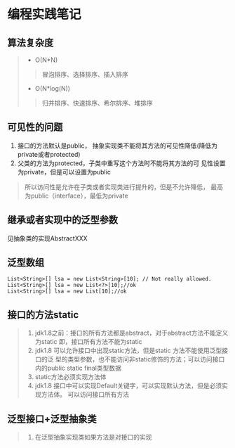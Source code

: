 # 编程实践笔记


## 算法复杂度
> - O(N*N)
>> 冒泡排序、选择排序、插入排序
> - O(N*log(N))
>> 归并排序、快速排序、希尔排序、堆排序

## 可见性的问题
1. 接口的方法默认是public，
抽象实现类不能将其方法的可见性降低(降低为private或者protected)
2. 父类的方法为protected，子类中重写这个方法时不能将其方法的可
见性设置为private，但是可以设置为public
> 所以访问性是允许在子类或者实现类进行提升的，但是不允许降低，
最高为public（interface），最低为private

## 继承或者实现中的泛型参数
见抽象类的实现AbstractXXX

## 泛型数组
```
List<String>[] lsa = new List<String>[10]; // Not really allowed.
List<String>[] lsa = new List<?>[10];//ok
List<String>[] lsa = new List[10];//ok
```

## 接口的方法static
> 1. jdk1.8之前：接口的所有方法都是abstract，对于abstract方法不能定义为static
即，接口所有方法不能为static
> 2. jdk1.8 可以允许接口中出现static方法，但是static 方法不能使用泛型接口的泛
型的类型参数，也不能访问非static修饰的方法；可以访问接口内的public static final类型数据
> 3. static方法必须实现方法体
> 4. jdk1.8 接口中可以实现Default关键字，可以实现默认方法，但是必须实现方法体。
可以访问接口所有方法

## 泛型接口+泛型抽象类
> 1. 在泛型抽象实现类如果方法是对接口的实现
